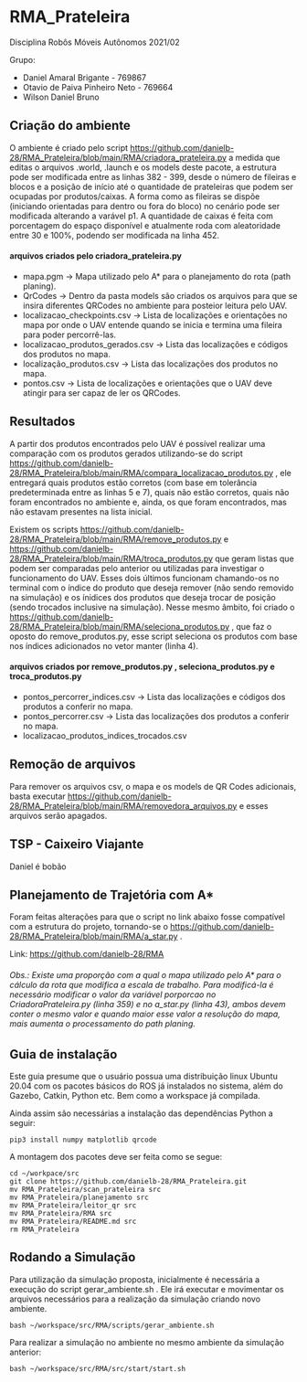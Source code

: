 # RMA_Prateleira
Disciplina Robôs Móveis Autônomos 2021/02

Grupo:

 - Daniel Amaral Brigante - 769867
 - Otavio de Paiva Pinheiro Neto - 769664
 - Wilson Daniel Bruno

## Criação do ambiente
O ambiente é criado pelo script https://github.com/danielb-28/RMA_Prateleira/blob/main/RMA/criadora_prateleira.py a medida que editas o arquivos .world, .launch e os models deste pacote, a estrutura pode ser modificada entre as linhas 382 - 399, desde o número de fileiras e blocos e a posição de início até o quantidade de prateleiras que podem ser ocupadas por produtos/caixas. A forma como as fileiras se dispõe (iniciando orientadas para dentro ou fora do bloco) no cenário pode ser modificada alterando a varável p1. A quantidade de caixas é feita com porcentagem do espaço disponível e atualmente roda com aleatoridade entre 30 e 100%, podendo ser modificada na linha 452.

#### arquivos criados pelo criadora_prateleira.py
 - mapa.pgm -> Mapa utilizado pelo A* para o planejamento do rota (path planing).
 - QrCodes -> Dentro da pasta models são criados os arquivos para que se insira diferentes QRCodes no ambiente para posteior leitura pelo UAV.
 - localizacao_checkpoints.csv -> Lista de localizações e orientações no mapa por onde o UAV entende quando se inicia e termina uma fileira para poder percorrê-las.
 - localizacao_produtos_gerados.csv -> Lista das localizações e códigos dos produtos no mapa.
 - localização_produtos.csv -> Lista das localizações dos produtos no mapa.
 - pontos.csv -> Lista de localizações e orientações que o UAV deve atingir para ser capaz de ler os QRCodes.

## Resultados
A partir dos produtos encontrados pelo UAV é possível realizar uma comparação com os produtos gerados utilizando-se do script https://github.com/danielb-28/RMA_Prateleira/blob/main/RMA/compara_localizacao_produtos.py , ele entregará quais produtos estão corretos (com base em tolerância predeterminada entre as linhas 5 e 7), quais não estão corretos, quais não foram encontrados no ambiente e, ainda, os que foram encontrados, mas não estavam presentes na lista inicial.

Existem os scripts https://github.com/danielb-28/RMA_Prateleira/blob/main/RMA/remove_produtos.py e https://github.com/danielb-28/RMA_Prateleira/blob/main/RMA/troca_produtos.py que geram listas que podem ser comparadas pelo anterior ou utilizadas para investigar o funcionamento do UAV. Esses dois últimos funcionam chamando-os no terminal com o índice do produto que deseja remover (não sendo removido na simulação) e os ínidices dos produtos que deseja trocar de posição (sendo trocados inclusive na simulação). Nesse mesmo âmbito, foi criado o https://github.com/danielb-28/RMA_Prateleira/blob/main/RMA/seleciona_produtos.py , que faz o oposto do remove_produtos.py, esse script seleciona os produtos com base nos índices adicionados no vetor manter (linha 4).

#### arquivos criados por remove_produtos.py , seleciona_produtos.py e troca_produtos.py
 - pontos_percorrer_indices.csv -> Lista das localizações e códigos dos produtos a conferir no mapa.
 - pontos_percorrer.csv -> Lista das localizações dos produtos a conferir no mapa.
 - localizacao_produtos_indices_trocados.csv

## Remoção de arquivos
Para remover os arquivos csv, o mapa e os models de QR Codes adicionais, basta executar https://github.com/danielb-28/RMA_Prateleira/blob/main/RMA/removedora_arquivos.py e esses arquivos serão apagados.

## TSP - Caixeiro Viajante
Daniel é bobão

## Planejamento de Trajetória com A*
Foram feitas alterações para que o script no link abaixo fosse compatível com a estrutura do projeto, tornando-se o https://github.com/danielb-28/RMA_Prateleira/blob/main/RMA/a_star.py .

Link: 
https://github.com/danielb-28/RMA

###### Obs.: Existe uma proporção com a qual o mapa utilizado pelo A* para o cálculo da rota que modifica a escala de trabalho. Para modificá-la é necessário modificar o valor da variável porporcao no CriadoraPrateleira.py (linha 359) e no a_star.py (linha 43), ambos devem conter o mesmo valor e quando maior esse valor a resolução do mapa, mais aumenta o processamento do path planing.

## Guia de instalação
Este guia presume que o usuário possua uma distribuição linux Ubuntu 20.04 com os pacotes básicos do ROS já instalados no sistema, além do Gazebo, Catkin, Python etc. Bem como a workspace já compilada.

Ainda assim são necessárias a instalação das dependências Python a seguir:
```shel
pip3 install numpy matplotlib qrcode
```

A montagem dos pacotes deve ser feita como se segue:
```shel
cd ~/workpace/src
git clone https://github.com/danielb-28/RMA_Prateleira.git
mv RMA_Prateleira/scan_prateleira src
mv RMA_Prateleira/planejamento src
mv RMA_Prateleira/leitor_qr src
mv RMA_Prateleira/RMA src
mv RMA_Prateleira/README.md src
rm RMA_Prateleira
```

## Rodando a Simulação
Para utilização da simulação proposta, inicialmente é necessária a execução do script gerar_ambiente.sh . Ele irá executar e movimentar os arquivos necessários para a realização da simulação criando novo ambiente.
```shel
bash ~/workspace/src/RMA/scripts/gerar_ambiente.sh
```

Para realizar a simulação no ambiente no mesmo ambiente da simulação anterior:
```shel
bash ~/workspace/src/RMA/src/start/start.sh
```
